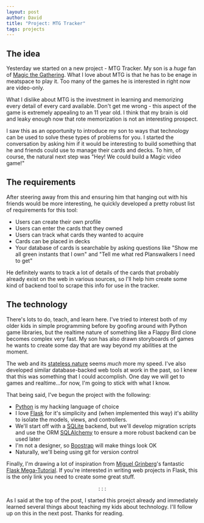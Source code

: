 ```yaml
---
layout: post
author: David
title: "Project: MTG Tracker"
tags: projects
---
```

## The idea
Yesterday we started on a new project - MTG Tracker. My son is a *huge* fan of [Magic the Gathering][mtg]. What I love about MTG is that he has to be enage in meatspace to play it. Too many of the games he is interested in right now are video-only.

What I dislike about MTG is the investment in learning and memorizing every detail of every card available. Don't get me wrong - this aspect of the game is extremely appealing to an 11 year old. I think that my brain is old and leaky enough now that rote memorization is not an interesting prospect.

I saw this as an opportunity to introduce my son to ways that technology can be used to solve these types of problems for you. I started the conversation by asking him if it would be interesting to build something that he and friends could use to manage their cards and decks. To him, of course, the natural next step was "Hey! We could build a Magic video game!"

## The requirements
After steering away from this and ensuring him that hanging out with his friends would be more interesting, he quickly developed a pretty robust list of requirements for this tool:

* Users can create their own profile
* Users can enter the cards that they owned
* Users can track what cards they wanted to acquire
* Cards can be placed in decks
* Your database of cards is searchable by asking questions like "Show me all green instants that I own" and "Tell me what red Planswalkers I need to get"

He definitely wants to track a lot of details of the cards that probably already exist on the web in various sources, so I'll help him create some kind of backend tool to scrape this info for use in the tracker.

## The technology
There's lots to do, teach, and learn here. I've tried to interest both of my older kids in simple programming before by goofing around with Python game libraries, but the realtime nature of something like a Flappy Bird clone becomes complex very fast. My son has also drawn storyboards of games he wants to create some day that are way beyond my abilities at the moment.

The web and its [stateless nature][stateless] seems *much* more my speed. I've also developed similar database-backed web tools at work in the past, so I knew that this was something that I could accomplish. One day we will get to games and realtime...for now, I'm going to stick with what I know.

That being said, I've begun the project with the following:

* [Python][python] is my hacking language of choice
* I love [Flask][flask] for it's simplicity and (when implemented this way) it's ability to isolate the models, views, and controllers.
* We'll start off with a [SQLite][sqlite] backend, but we'll develop migration scripts and use the ORM [SQLAlchemy][sqlalchemy] to ensure a more robust backend can be used later
* I'm not a designer, so [Boostrap][bootstrap] will make things look OK
* Naturally, we'll being using git for version control

Finally, I'm drawing a lot of inspiration from [Miguel Grinberg][miguel]'s fantastic [Flask Mega-Tutorial][mega-tut]. If you're interested in writing web projects in Flask, this is the only link you need to create some great stuff.

<p style="text-align: center">: : :</p>

As I said at the top of the post, I started this proejct already and immediately learned several things about teaching my kids about technology. I'll follow up on this in the next post. Thanks for reading.

[mtg]: http://magic.wizards.com/
[stateless]: http://en.wikipedia.org/wiki/Stateless_protocol
[python]: https://www.python.org/
[sqlite]: http://www.sqlite.org/
[sqlalchemy]: http://www.sqlalchemy.org/
[bootstrap]: http://getbootstrap.com/
[flask]: http://flask.pocoo.org/
[miguel]: http://blog.miguelgrinberg.com/
[mega-tut]: http://blog.miguelgrinberg.com/post/the-flask-mega-tutorial-part-i-hello-world
